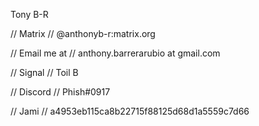 
Tony B-R

// Matrix //
@anthonyb-r:matrix.org


// Email me at // 
anthony.barrerarubio at gmail.com

// Signal //
Toil B

// Discord //
Phish#0917

// Jami //
a4953eb115ca8b22715f88125d68d1a5559c7d66

<!---
anbaphish/anbaphish is a ✨ special ✨ repository because its `README.md` (this file) appears on your GitHub profile.
You can click the Preview link to take a look at your changes.
--->


